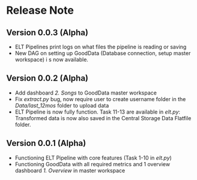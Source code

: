 # Release Note

## Version 0.0.3 (Alpha)
* ELT Pipelines print logs on what files the pipeline is reading or saving
* New DAG on setting up GoodData (Database connection, setup master workspace) i s now available.

## Version 0.0.2 (Alpha)
* Add dashboard <i>2. Songs</i> to GoodData master workspace
* Fix <i>extract.py</i> bug, now require user to create username folder in the <i>Data/last_12mos</i> folder to upload data
* ELT Pipeline is now fully function. Task 11-13 are available in <i>elt.py</i>: Transformed data is now also saved in the Central Storage Data Flatfile folder.

## Version 0.0.1 (Alpha)
* Functioning ELT Pipeline with core features (Task 1-10 in <i>elt.py</i>)
* Functioning GoodData with all required metrics and 1 overview dashboard <i>1. Overview</i> in master workspace

